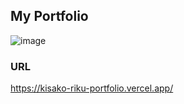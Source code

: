 ## My Portfolio

![image](https://user-images.githubusercontent.com/83483565/230810652-7eb6db9a-c216-4644-b716-edf6fddb3dfb.png)


### URL
https://kisako-riku-portfolio.vercel.app/
